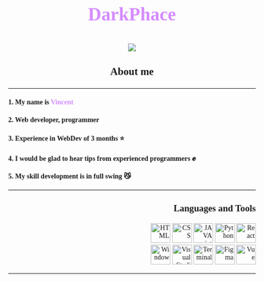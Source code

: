 <font face = "Play">
 <font color = #d58cff size = 6><h3 align="center">DarkPhace</h3></color></font>

 <div align="center"><img src="https://user-images.githubusercontent.com/120786298/212561546-393d7cbb-0b75-4030-8578-428616e1aefc.gif">

  <div align="left">
  <font size = 4><h3 align="center"> About me </h3></font>
  <hr>
  <h4> 1. My name is <font color = #d58cff>Vincent</font> 👋</h4>
  <h4> 2. Web developer, programmer 👾</h4>
  <h4> 3. Experience in WebDev of 3 months ⭐️</h4>
  <h4> 4. I would be glad to hear tips from experienced programmers ✊</h4>
  <h4> 5. My skill development is in full swing 😼 </h4>
  </div>

  <hr>

 <div align="right">
  <font size = 3><h3>Languages and Tools</h3></font>
  <img  src="https://user-images.githubusercontent.com/120786298/208248203-729a2254-ecc6-4e65-afeb-1a59c4519cc6.png" 
  alt="HTML" width="40" height="40">
  <img  src="https://user-images.githubusercontent.com/120786298/208248247-86f838ae-3c42-42a1-bf9f-fafaba18e8b5.png" alt="CSS"           width="40" height="40">
  <img  src="https://user-images.githubusercontent.com/120786298/208248288-840b8aec-c6e9-4032-a5e4-448e2cc58f67.png" alt="JAVA script"   width="40" height="40">
  <img  src="https://user-images.githubusercontent.com/120786298/208248300-90c65a63-3781-4385-a599-1b3dce5383b8.png" 
  alt="Python" width="40" height="40">
  <img  src="https://user-images.githubusercontent.com/120786298/217633252-162c2f13-a678-4e61-a410-d300467375b4.png" alt="React"         width="40" height="40">
  <br>
  <img  src="https://user-images.githubusercontent.com/120786298/208248152-2c4c17d9-7a6a-464b-a674-d54680f7f662.png" alt="Windows"       width="40" height="40">
  <img   width="40" height="40" 
       src="https://user-images.githubusercontent.com/120786298/208248127-a6dac990-c105-47b5-959f-9d9e70066552.png" 
       alt="Visual Studio">
  <img  src="https://user-images.githubusercontent.com/120786298/208248100-eff2a240-d5fe-447a-ab84-fe9e050e4f3e.png" alt="Terminal"       width="40" height="40">
  <img  src="https://user-images.githubusercontent.com/120786298/208248086-aed25a4c-b4d2-441b-b973-e3a107e304d3.png" alt="Figma"         width="40" height="40">
  <img  src="https://user-images.githubusercontent.com/120786298/217633282-01e2d312-0452-4e83-b010-f4a56739c40e.png" alt="Vue"         width="40" height="40">
 </div>

  <hr>

</font>




